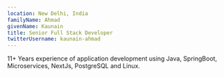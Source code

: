 ```yaml
---
location: New Delhi, India
familyName: Ahmad
givenName: Kaunain
title: Senior Full Stack Developer
twitterUsername: kaunain-ahmad
---
```


11+ Years experience of application development using Java, SpringBoot, Microservices, NextJs, PostgreSQL and Linux.
